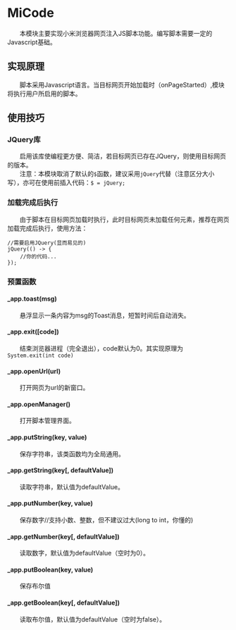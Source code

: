 # MiCode
&emsp;&emsp;本模块主要实现小米浏览器网页注入JS脚本功能。编写脚本需要一定的Javascript基础。
## 实现原理
&emsp;&emsp;脚本采用Javascript语言。当目标网页开始加载时（onPageStarted）,模块将执行用户所启用的脚本。
## 使用技巧
### JQuery库
&emsp;&emsp;启用该库使编程更方便、简洁，若目标网页已存在JQuery，则使用目标网页的版本。  
&emsp;&emsp;注意：本模块取消了默认的`$`函数，建议采用`jQuery`代替（注意区分大小写），亦可在使用前插入代码：`$ = jQuery;`
### 加载完成后执行
&emsp;&emsp;由于脚本在目标网页加载时执行，此时目标网页未加载任何元素，推荐在网页加载完成后执行，使用方法：
```
//需要启用JQuery(显而易见的)
jQuery(() -> {
    //你的代码...
});
```
### 预置函数
#### _app.toast(msg)
&emsp;&emsp;悬浮显示一条内容为msg的Toast消息，短暂时间后自动消失。
#### _app.exit([code])
&emsp;&emsp;结束浏览器进程（完全退出），code默认为0。其实现原理为`System.exit(int code)`
#### _app.openUrl(url)
&emsp;&emsp;打开网页为url的新窗口。
#### _app.openManager()
&emsp;&emsp;打开脚本管理界面。
#### _app.putString(key, value)
&emsp;&emsp;保存字符串，该类函数均为全局通用。
#### _app.getString(key[, defaultValue])
&emsp;&emsp;读取字符串，默认值为defaultValue。
#### _app.putNumber(key, value)
&emsp;&emsp;保存数字//支持小数、整数，但不建议过大(long to int，你懂的)
#### _app.getNumber(key[, defaultValue])
&emsp;&emsp;读取数字，默认值为defaultValue（空时为0）。
#### _app.putBoolean(key, value)
&emsp;&emsp;保存布尔值
#### _app.getBoolean(key[, defaultValue])
&emsp;&emsp;读取布尔值，默认值为defaultValue（空时为false）。